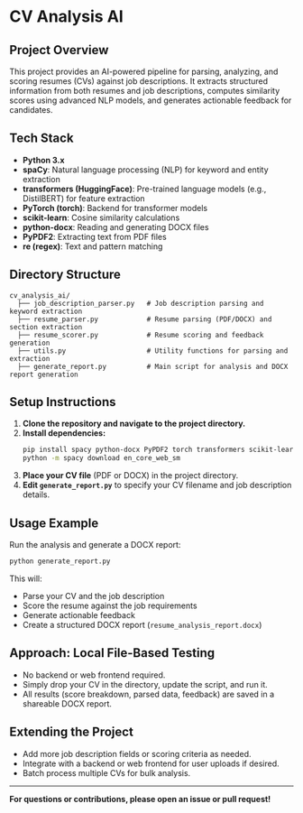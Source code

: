 # CV Analysis AI

## Project Overview
This project provides an AI-powered pipeline for parsing, analyzing, and scoring resumes (CVs) against job descriptions. It extracts structured information from both resumes and job descriptions, computes similarity scores using advanced NLP models, and generates actionable feedback for candidates.

## Tech Stack
- **Python 3.x**
- **spaCy**: Natural language processing (NLP) for keyword and entity extraction
- **transformers (HuggingFace)**: Pre-trained language models (e.g., DistilBERT) for feature extraction
- **PyTorch (torch)**: Backend for transformer models
- **scikit-learn**: Cosine similarity calculations
- **python-docx**: Reading and generating DOCX files
- **PyPDF2**: Extracting text from PDF files
- **re (regex)**: Text and pattern matching

## Directory Structure
```
cv_analysis_ai/
  ├── job_description_parser.py   # Job description parsing and keyword extraction
  ├── resume_parser.py            # Resume parsing (PDF/DOCX) and section extraction
  ├── resume_scorer.py            # Resume scoring and feedback generation
  ├── utils.py                    # Utility functions for parsing and extraction
  ├── generate_report.py          # Main script for analysis and DOCX report generation
```

## Setup Instructions
1. **Clone the repository and navigate to the project directory.**
2. **Install dependencies:**
   ```bash
   pip install spacy python-docx PyPDF2 torch transformers scikit-learn
   python -m spacy download en_core_web_sm
   ```
3. **Place your CV file** (PDF or DOCX) in the project directory.
4. **Edit `generate_report.py`** to specify your CV filename and job description details.

## Usage Example
Run the analysis and generate a DOCX report:
```bash
python generate_report.py
```
This will:
- Parse your CV and the job description
- Score the resume against the job requirements
- Generate actionable feedback
- Create a structured DOCX report (`resume_analysis_report.docx`)

## Approach: Local File-Based Testing
- No backend or web frontend required.
- Simply drop your CV in the directory, update the script, and run it.
- All results (score breakdown, parsed data, feedback) are saved in a shareable DOCX report.

## Extending the Project
- Add more job description fields or scoring criteria as needed.
- Integrate with a backend or web frontend for user uploads if desired.
- Batch process multiple CVs for bulk analysis.

---

**For questions or contributions, please open an issue or pull request!** 